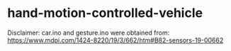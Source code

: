 # hand-motion-controlled-vehicle

Disclaimer: 
  car.ino and gesture.ino were obtained from: 
  https://www.mdpi.com/1424-8220/19/3/662/htm#B82-sensors-19-00662
  
  
